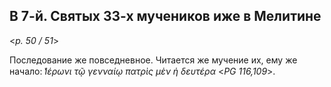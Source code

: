 ## В 7-й. Святых 33-х мучеников иже в Мелитине

<*p. 50 / 51*>

Последование же повседневное. 
Читается же мучение их, ему же начало: *̔Ιέρωνι τῷ γενναίῳ πατρὶς μὲν ἡ δευτέρα* <*PG 116,109*>.
